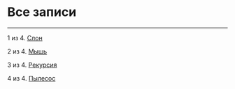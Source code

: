 # Все записи

---


1 из 4. [Слон](./2020-07-06_elephant.md)

2 из 4. [Мышь](./2020-07-06_mouse.md)

3 из 4. [Рекурсия](./2020-07-06_recursion.md)

4 из 4. [Пылесос](./2020-07-06_vacuum.md)

